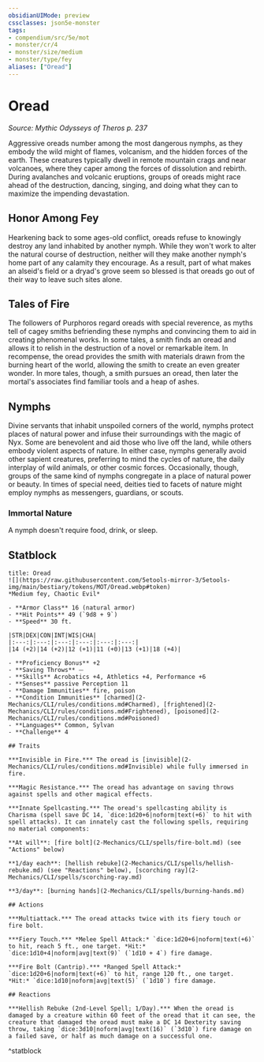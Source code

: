 ```yaml
---
obsidianUIMode: preview
cssclasses: json5e-monster
tags:
- compendium/src/5e/mot
- monster/cr/4
- monster/size/medium
- monster/type/fey
aliases: ["Oread"]
---
```

# Oread
*Source: Mythic Odysseys of Theros p. 237*  

Aggressive oreads number among the most dangerous nymphs, as they embody the wild might of flames, volcanism, and the hidden forces of the earth. These creatures typically dwell in remote mountain crags and near volcanoes, where they caper among the forces of dissolution and rebirth. During avalanches and volcanic eruptions, groups of oreads might race ahead of the destruction, dancing, singing, and doing what they can to maximize the impending devastation.

## Honor Among Fey

Hearkening back to some ages-old conflict, oreads refuse to knowingly destroy any land inhabited by another nymph. While they won't work to alter the natural course of destruction, neither will they make another nymph's home part of any calamity they encourage. As a result, part of what makes an alseid's field or a dryad's grove seem so blessed is that oreads go out of their way to leave such sites alone.

## Tales of Fire

The followers of Purphoros regard oreads with special reverence, as myths tell of cagey smiths befriending these nymphs and convincing them to aid in creating phenomenal works. In some tales, a smith finds an oread and allows it to relish in the destruction of a novel or remarkable item. In recompense, the oread provides the smith with materials drawn from the burning heart of the world, allowing the smith to create an even greater wonder. In more tales, though, a smith pursues an oread, then later the mortal's associates find familiar tools and a heap of ashes.

## Nymphs

Divine servants that inhabit unspoiled corners of the world, nymphs protect places of natural power and infuse their surroundings with the magic of Nyx. Some are benevolent and aid those who live off the land, while others embody violent aspects of nature. In either case, nymphs generally avoid other sapient creatures, preferring to mind the cycles of nature, the daily interplay of wild animals, or other cosmic forces. Occasionally, though, groups of the same kind of nymphs congregate in a place of natural power or beauty. In times of special need, deities tied to facets of nature might employ nymphs as messengers, guardians, or scouts.

### Immortal Nature

A nymph doesn't require food, drink, or sleep.

## Statblock

```ad-statblock
title: Oread
![](https://raw.githubusercontent.com/5etools-mirror-3/5etools-img/main/bestiary/tokens/MOT/Oread.webp#token)
*Medium fey, Chaotic Evil*

- **Armor Class** 16 (natural armor)
- **Hit Points** 49 (`9d8 + 9`)
- **Speed** 30 ft.

|STR|DEX|CON|INT|WIS|CHA|
|:---:|:---:|:---:|:---:|:---:|:---:|
|14 (+2)|14 (+2)|12 (+1)|11 (+0)|13 (+1)|18 (+4)|

- **Proficiency Bonus** +2
- **Saving Throws** ⏤
- **Skills** Acrobatics +4, Athletics +4, Performance +6
- **Senses** passive Perception 11
- **Damage Immunities** fire, poison
- **Condition Immunities** [charmed](2-Mechanics/CLI/rules/conditions.md#Charmed), [frightened](2-Mechanics/CLI/rules/conditions.md#Frightened), [poisoned](2-Mechanics/CLI/rules/conditions.md#Poisoned)
- **Languages** Common, Sylvan
- **Challenge** 4

## Traits

***Invisible in Fire.*** The oread is [invisible](2-Mechanics/CLI/rules/conditions.md#Invisible) while fully immersed in fire.

***Magic Resistance.*** The oread has advantage on saving throws against spells and other magical effects.

***Innate Spellcasting.*** The oread's spellcasting ability is Charisma (spell save DC 14, `dice:1d20+6|noform|text(+6)` to hit with spell attacks). It can innately cast the following spells, requiring no material components:

**At will**: [fire bolt](2-Mechanics/CLI/spells/fire-bolt.md) (see "Actions" below)

**1/day each**: [hellish rebuke](2-Mechanics/CLI/spells/hellish-rebuke.md) (see "Reactions" below), [scorching ray](2-Mechanics/CLI/spells/scorching-ray.md)

**3/day**: [burning hands](2-Mechanics/CLI/spells/burning-hands.md)

## Actions

***Multiattack.*** The oread attacks twice with its fiery touch or fire bolt.

***Fiery Touch.*** *Melee Spell Attack:* `dice:1d20+6|noform|text(+6)` to hit, reach 5 ft., one target. *Hit:* `dice:1d10+4|noform|avg|text(9)` (`1d10 + 4`) fire damage.

***Fire Bolt (Cantrip).*** *Ranged Spell Attack:* `dice:1d20+6|noform|text(+6)` to hit, range 120 ft., one target. *Hit:* `dice:1d10|noform|avg|text(5)` (`1d10`) fire damage.

## Reactions

***Hellish Rebuke (2nd-Level Spell; 1/Day).*** When the oread is damaged by a creature within 60 feet of the oread that it can see, the creature that damaged the oread must make a DC 14 Dexterity saving throw, taking `dice:3d10|noform|avg|text(16)` (`3d10`) fire damage on a failed save, or half as much damage on a successful one.
```
^statblock